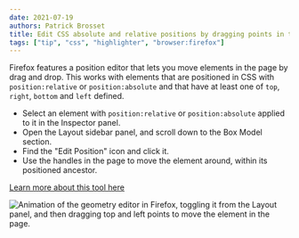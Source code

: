 ```yaml
---
date: 2021-07-19
authors: Patrick Brosset
title: Edit CSS absolute and relative positions by dragging points in the page
tags: ["tip", "css", "highlighter", "browser:firefox"]
---
```

Firefox features a position editor that lets you move elements in the page by drag and drop. This works with elements that are positioned in CSS with `position:relative` or `position:absolute` and that have at least one of `top`, `right`, `bottom` and `left` defined.

* Select an element with `position:relative` or `position:absolute` applied to it in the Inspector panel.
* Open the Layout sidebar panel, and scroll down to the Box Model section.
* Find the "Edit Position" icon and click it.
* Use the handles in the page to move the element around, within its positioned ancestor.

[Learn more about this tool here](https://developer.mozilla.org/en-US/docs/Tools/Page_Inspector/How_to/Reposition_elements_in_the_page)

![Animation of the geometry editor in Firefox, toggling it from the Layout panel, and then dragging top and left points to move the element in the page.](../../assets/img/edit-position.gif)
